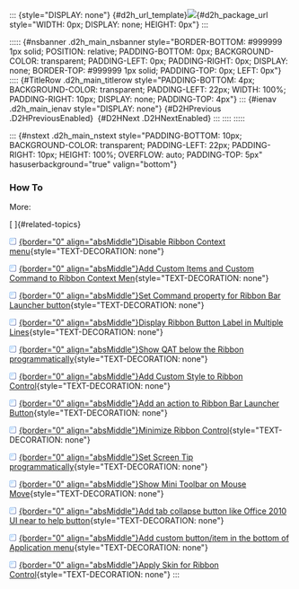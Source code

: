 ::: {style="DISPLAY: none"}
[](ms-xhelp:///?Id=d2h_url_template){#d2h_url_template}![](!package_url!){#d2h_package_url style="WIDTH: 0px; DISPLAY: none; HEIGHT: 0px"}
:::

::::: {#nsbanner .d2h_main_nsbanner style="BORDER-BOTTOM: #999999 1px solid; POSITION: relative; PADDING-BOTTOM: 0px; BACKGROUND-COLOR: transparent; PADDING-LEFT: 0px; PADDING-RIGHT: 0px; DISPLAY: none; BORDER-TOP: #999999 1px solid; PADDING-TOP: 0px; LEFT: 0px"}
:::: {#TitleRow .d2h_main_titlerow style="PADDING-BOTTOM: 4px; BACKGROUND-COLOR: transparent; PADDING-LEFT: 22px; WIDTH: 100%; PADDING-RIGHT: 10px; DISPLAY: none; PADDING-TOP: 4px"}
::: {#ienav .d2h_main_ienav style="DISPLAY: none"}
[](ms-xhelp:///?Id=82fe766e-c7e0-4b2d-a97d-4d52bfb86dc1){#D2HPrevious .D2HPreviousEnabled}  [](ms-xhelp:///?Id=c696a670-356a-4cae-9c11-09ed56a99c6a){#D2HNext .D2HNextEnabled}
:::
::::
:::::

::: {#nstext .d2h_main_nstext style="PADDING-BOTTOM: 10px; BACKGROUND-COLOR: transparent; PADDING-LEFT: 22px; PADDING-RIGHT: 10px; HEIGHT: 100%; OVERFLOW: auto; PADDING-TOP: 5px" hasuserbackground="true" valign="bottom"}
### How To

More:

[ ]{#related-topics}

[![](../button.gif){border="0" align="absMiddle"}Disable Ribbon Context menu](ms-xhelp:///?Id=6f540006-13b9-40ea-ac6f-de70c768c55f){style="TEXT-DECORATION: none"}

[![](../button.gif){border="0" align="absMiddle"}Add Custom Items and Custom Command to Ribbon Context Men](ms-xhelp:///?Id=1c4428bf-3081-4816-85bf-6c9f6d63fa61){style="TEXT-DECORATION: none"}

[![](../button.gif){border="0" align="absMiddle"}Set Command property for Ribbon Bar Launcher button](ms-xhelp:///?Id=6ba976ba-a3cd-4e20-9dd9-07ac54268bf5){style="TEXT-DECORATION: none"}

[![](../button.gif){border="0" align="absMiddle"}Display Ribbon Button Label in Multiple Lines](ms-xhelp:///?Id=02609543-8aa9-4bab-8d4d-d66315197dcb){style="TEXT-DECORATION: none"}

[![](../button.gif){border="0" align="absMiddle"}Show QAT below the Ribbon programmatically](ms-xhelp:///?Id=273e12d1-de82-4a7c-ac48-ab70427c7425){style="TEXT-DECORATION: none"}

[![](../button.gif){border="0" align="absMiddle"}Add Custom Style to Ribbon Control](ms-xhelp:///?Id=d321a449-e4ff-4a0a-9a79-cc7f84d80563){style="TEXT-DECORATION: none"}

[![](../button.gif){border="0" align="absMiddle"}Add an action to Ribbon Bar Launcher Button](ms-xhelp:///?Id=7276fbbc-5ae0-46ce-8e94-6e95287ce9a3){style="TEXT-DECORATION: none"}

[![](../button.gif){border="0" align="absMiddle"}Minimize Ribbon Control](ms-xhelp:///?Id=f198fc51-8424-493d-9286-94bd75deafa9){style="TEXT-DECORATION: none"}

[![](../button.gif){border="0" align="absMiddle"}Set Screen Tip programmatically](ms-xhelp:///?Id=ebffb859-4888-41e9-aa40-8c1a55e433c1){style="TEXT-DECORATION: none"}

[![](../button.gif){border="0" align="absMiddle"}Show Mini Toolbar on Mouse Move](ms-xhelp:///?Id=376f280c-822a-409d-af78-4e6b65e1796f){style="TEXT-DECORATION: none"}

[![](../button.gif){border="0" align="absMiddle"}Add tab collapse button like Office 2010 UI near to help button](ms-xhelp:///?Id=19131b10-3a67-43d8-a8a9-54be96d1c83c){style="TEXT-DECORATION: none"}

[![](../button.gif){border="0" align="absMiddle"}Add custom button/item in the bottom of Application menu](ms-xhelp:///?Id=0fe36e81-b763-43e3-900f-10443927c831){style="TEXT-DECORATION: none"}

[![](../button.gif){border="0" align="absMiddle"}Apply Skin for Ribbon Control](ms-xhelp:///?Id=ff4d59d9-7622-4e2f-bc2f-6f6eb90a8f37){style="TEXT-DECORATION: none"}
:::
